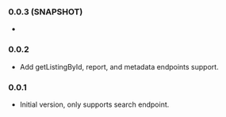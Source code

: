### 0.0.3 (SNAPSHOT)
*

### 0.0.2
* Add getListingById, report, and metadata endpoints support.

### 0.0.1
* Initial version, only supports search endpoint.
